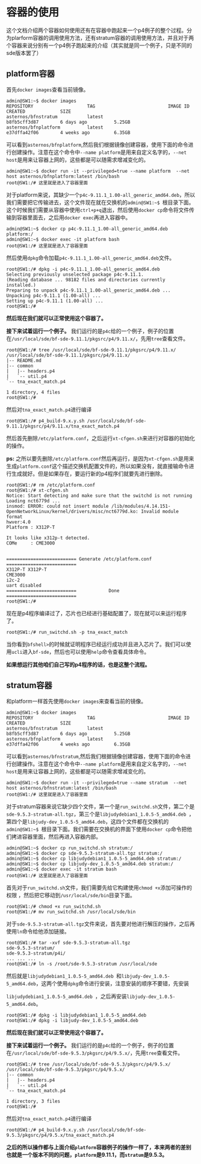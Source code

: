 # 容器的使用

这个文档介绍两个容器如何使用还有在容器中跑起来一个p4例子的整个过程。分为plarform容器的调用使用方法，还有stratum容器的调用使用方法，并且对于两个容器来说分别有一个p4例子跑起来的介绍（其实就是同一个例子，只是不同的sde版本罢了）

## platform容器

首先`docker images`查看当前镜像。

```shell
admin@SW1:~$ docker images
REPOSITORY                    TAG                           IMAGE ID            CREATED             SIZE
asternos/bfnstratum           latest                        b8fb5cff3d87        6 days ago          5.25GB
asternos/bfnplatform          latest                        e37dffa42f06        4 weeks ago         6.35GB
```

可以看到`asternos/bfnplatform`,然后我们根据镜像创建容器，使用下面的命令进行创建操作。注意在这个命令中`--name platform`是用来自定义名字的，`--net host`是用来让容器上网的，这些都是可以随需求增减变化的。

```shell
admin@SW1:~$ docker run -it --privileged=true --name platform  --net host asternos/bfnplatform:latest /bin/bash
root@SW1:/# 这里就是进入了容器里面
```

对于platform来说，其缺少一个`p4c-9.11.1_1.00-all_generic_amd64.deb`，所以我们需要把它传输进去，这个文件现在就在交换机的`admin@SW1:~$ `根目录下面。这个时候我们需要从容器中使用`ctrl+p+q`退出，然后使用`docker cp`命令将文件传输到容器里面去，之后用`docker exec`再进入容器中。

```shell
admin@SW1:~$ docker cp p4c-9.11.1_1.00-all_generic_amd64.deb platform:/
admin@SW1:~$ docker exec -it platform bash
root@SW1:/# 这里就是进入了容器里面
```

然后使用`dpkg`命令加载`p4c-9.11.1_1.00-all_generic_amd64.deb`文件。

```shell
root@SW1:/# dpkg -i p4c-9.11.1_1.00-all_generic_amd64.deb
Selecting previously unselected package p4c-9.11.1.
(Reading database ... 98182 files and directories currently installed.)
Preparing to unpack p4c-9.11.1_1.00-all_generic_amd64.deb ...
Unpacking p4c-9.11.1 (1.00-all) ...
Setting up p4c-9.11.1 (1.00-all) ...
root@SW1:/#
```

**然后现在我们就可以正常使用这个容器了。**

**接下来试着运行一个例子。** 我们运行的是`p4c`给的一个例子，例子的位置在`/usr/local/sde/bf-sde-9.11.1/pkgsrc/p4/9.11.x/`，先用`tree`查看文件。

```shell
root@SW1:/# tree /usr/local/sde/bf-sde-9.11.1/pkgsrc/p4/9.11.x/
/usr/local/sde/bf-sde-9.11.1/pkgsrc/p4/9.11.x/
|-- README.md
|-- common
|   |-- headers.p4
|   `-- util.p4
`-- tna_exact_match.p4

1 directory, 4 files
root@SW1:/#
```

然后对`tna_exact_match.p4`进行编译

```shell
root@SW1:/# p4_build-9.x.y.sh /usr/local/sde/bf-sde-9.11.1/pkgsrc/p4/9.11.x/tna_exact_match.p4
```

然后首先删除`/etc/platform.conf`，之后运行`xt-cfgen.sh`来进行对容器的初始化的操作。

**ps:** 之所以要先删除`/etc/platform.conf`然后再运行，是因为`xt-cfgen.sh`是用来生成`platform.conf`这个描述交换机配置文件的，所以如果没有，就直接输命令进行生成就好。但是如果存在，要运行新的p4程序们就要先进行删除。

```shell
root@SW1:/# rm /etc/platform.conf
root@SW1:/# xt-cfgen.sh
Notice: Start detecting and make sure that the switchd is not running
Loading nct6779d ...
insmod: ERROR: could not insert module /lib/modules/4.14.151-OpenNetworkLinux/kernel/drivers/misc/nct6779d.ko: Invalid module format
hwver:4.0
Platform : X312P-T

It looks like x312p-t detected.
COMe     : CME3000


========================== Generate /etc/platform.conf ==========================
X312P-T X312P-T
CME3000
i2c-2
uart disabled
==========================            Done             ==========================
root@SW1:/#
```

现在是p4程序编译过了，芯片也已经进行基础配置了，现在就可以来运行程序了。

```shell
root@SW1:/# run_switchd.sh -p tna_exact_match
```

当你看到`bfshell>`的时候就证明程序已经运行成功并且进入芯片了。我们可以使用`ucli`进入`bf-sde`，然后也可以使用`help`命令查看具体命令。

**如果想运行其他咱们自己写的p4程序的话，也是这整个流程。**



## stratum容器

和platform一样首先使用`docker images`来查看当前的镜像。

```shell
admin@SW1:~$ docker images
REPOSITORY                    TAG                           IMAGE ID            CREATED             SIZE
asternos/bfnstratum           latest                        b8fb5cff3d87        6 days ago          5.25GB
asternos/bfnplatform          latest                        e37dffa42f06        4 weeks ago         6.35GB
```

可以看到`asternos/bfnstratum`,然后我们根据镜像创建容器，使用下面的命令进行创建操作。注意在这个命令中`--name platform`是用来自定义名字的，`--net host`是用来让容器上网的，这些都是可以随需求增减变化的。

```shell
admin@SW1:~$ docker run -it --privileged=true --name stratum  --net host asternos/bfnstratum:latest /bin/bash
root@SW1:/# 这里就是进入了容器里面
```

对于stratum容器来说它缺少四个文件，第一个是`run_switchd.sh`文件，第二个是`sde-9.5.3-stratum-all.tgz`，第三个是`libjudydebian1_1.0.5-5_amd64.deb `，第四个是`libjudy-dev_1.0.5-5_amd64.deb`，这四个文件都在交换机的`admin@SW1:~$ `根目录下面。我们需要在交换机的界面下使用`docker cp`命令把他们拷进容器里面，然后再进入容器内部。

```shell
admin@SW1:~$ docker cp run_switchd.sh stratum:/
admin@SW1:~$ docker cp sde-9.5.3-stratum-all.tgz stratum:/
admin@SW1:~$ docker cp libjudydebian1_1.0.5-5_amd64.deb stratum:/
admin@SW1:~$ docker cp libjudy-dev_1.0.5-5_amd64.deb stratum:/
admin@SW1:~$ docker exec -it stratum bash
root@SW1:/# 这里就是进入了容器里面
```

首先对于`run_switchd.sh`文件，我们需要先给它构建使用`chmod +x`添加可操作的权限 ，然后把它移动到`/usr/local/sde/bin`目录下面。

```shell
root@SW1:/# chmod +x run_switchd.sh
root@SW1:/# mv run_switchd.sh /usr/local/sde/bin
```

对于`sde-9.5.3-stratum-all.tgz`文件来说，首先要对他进行解压的操作，之后再使用`ln`命令给他添加链接。

```shell
root@SW1:/# tar -xvf sde-9.5.3-stratum-all.tgz
sde-9.5.3-stratum/
sde-9.5.3-stratum/p4i/
... ... ...
root@SW1:/# ln -s /root/sde-9.5.3-stratum /usr/local/sde
```

然后就是`libjudydebian1_1.0.5-5_amd64.deb `和`libjudy-dev_1.0.5-5_amd64.deb`，这两个使用`dpkg`命令进行安装，注意安装的顺序不要错，先安装

`libjudydebian1_1.0.5-5_amd64.deb `，之后再安装`libjudy-dev_1.0.5-5_amd64.deb`。

```shell
root@SW1:/# dpkg -i libjudydebian1_1.0.5-5_amd64.deb
root@SW1:/# dpkg -i libjudy-dev_1.0.5-5_amd64.deb
```

**然后现在我们就可以正常使用这个容器了。**

**接下来试着运行一个例子。** 我们运行的是`p4c`给的一个例子，例子的位置在`/usr/local/sde/bf-sde-9.5.3/pkgsrc/p4/9.5.x/`，先用`tree`查看文件。

```shell
root@SW1:/# tree /usr/local/sde/bf-sde-9.5.3/pkgsrc/p4/9.5.x/
/usr/local/sde/bf-sde-9.5.3/pkgsrc/p4/9.5.x/
|-- common
|   |-- headers.p4
|   `-- util.p4
`-- tna_exact_match.p4

1 directory, 3 files
root@SW1:/#
```

然后对`tna_exact_match.p4`进行编译

```shell
root@SW1:/# p4_build-9.x.y.sh /usr/local/sde/bf-sde-9.5.3/pkgsrc/p4/9.5.x/tna_exact_match.p4
```

**之后的所以操作都与上面介绍`platform`容器例子的操作一样了，本来两者的差别也就是一个版本不同的问题，`platform`是9.11.1，而`stratum`是9.5.3。**
